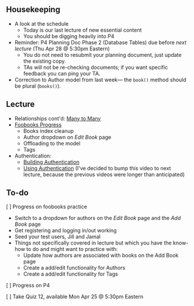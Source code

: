 ## Housekeeping
+ A look at the schedule
    + Today is our last lecture of new essential content
    + You should be digging heavily into P4
+ Reminder: P4 Planning Doc Phase 2 (Database Tables) due before *next lecture* (Thu Apr 28 @ 5:30pm Eastern)
    + You do not need to resubmit your planning document, just update the existing copy.
    + TAs will not be re-checking documents; if you want specific feedback you can ping your TA.
+ Correction to Author model from last week&mdash; the `book()` method should be plural (`books()`).


## Lecture
+ Relationships cont'd: [Many to Many](https://github.com/susanBuck/dwa15-spring2016-notes/blob/master/03_Laravel/24_Relations_Many_to_Many.md)
+ [Foobooks Progress](https://github.com/susanBuck/dwa15-spring2016-notes/blob/master/03_Laravel/99_Extras/Foobooks_Lecture_12.md)
    + Books index cleanup
    + Author dropdown on *Edit Book* page
    + Offloading to the model
    + Tags
+ Authentication:
    + [Building Authentication](https://github.com/susanBuck/dwa15-spring2016-notes/blob/master/03_Laravel/25_Building_Authentication.md)
    + [Using Authentication](https://github.com/susanBuck/dwa15-spring2016-notes/blob/master/03_Laravel/26_Using_Authentication.md) (I've decided to bump this video to next lecture, because the previous videos were longer than anticipated)


## To-do
[ ] Progress on foobooks practice

+ Switch to a dropdown for authors on the *Edit Book* page and the *Add Book* page
+ Get registering and logging in/out working
+ Seed your test users, Jill and Jamal
+ Things not specifically covered in lecture but which you have the know-how to do and might want to practice with:
    + Update how authors are associated with books on the Add Book page
    + Create a add/edit functionality for Authors
    + Create a add/edit functionality for Tags

[ ] Progress on P4

[ ] Take Quiz 12, available Mon Apr 25 @ 5:30pm Eastern
